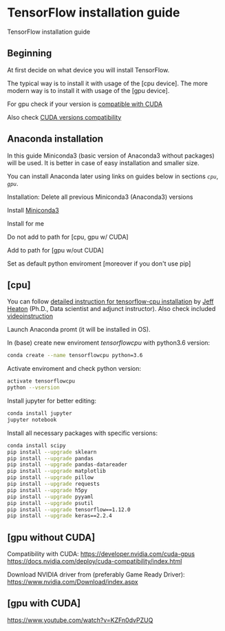 # TensorFlow installation guide

TensorFlow installation guide

## Beginning

At first decide on what device you will install TensorFlow.

The typical way is to install it with usage of the [cpu device].
The more modern way is to install it with usage of the [gpu device].

For gpu check if your version is [compatible with CUDA](https://developer.nvidia.com/cuda-gpus)

Also check [CUDA versions compatibility](https://docs.nvidia.com/deploy/cuda-compatibility/index.html)

## Anaconda installation

In this guide Miniconda3 (basic version of Anaconda3 without packages) will be used.
It is better in case of easy installation and smaller size.

You can install Anaconda later using links on guides below in sections *`cpu`*, *`gpu`*.

Installation:
Delete all previous Miniconda3 (Anaconda3) versions

Install [Miniconda3](https://docs.conda.io/en/latest/miniconda.html)

Install for me

Do not add to path for [cpu, gpu w/ CUDA]

Add to path for [gpu w/out CUDA]

Set as default python enviroment [moreover if you don't use pip]

## [cpu]

You can follow [detailed instruction for tensorflow-cpu installation](https://github.com/jeffheaton/t81_558_deep_learning/blob/master/t81_558_class01_intro_python.ipynb)
by [Jeff Heaton](https://sites.wustl.edu/jeffheaton/) (Ph.D., Data scientist and adjunct instructor).
Also check included [videoinstruction](https://www.youtube.com/watch?v=59duINoc8GM)

Launch Anaconda promt (it will be installed in OS).

In (base) create new enviroment _tensorflowcpu_ with python3.6 version:
```bash
conda create --name tensorflowcpu python=3.6
```

Activate enviroment and check python version:
```bash
activate tensorflowcpu 
python --vsersion 
```

Install jupyter for better editing:
```bash
conda install jupyter
jupyter notebook
```

Install all necessary packages with specific versions:
```bash
conda install scipy
pip install --upgrade sklearn
pip install --upgrade pandas
pip install --upgrade pandas-datareader
pip install --upgrade matplotlib
pip install --upgrade pillow
pip install --upgrade requests
pip install --upgrade h5py
pip install --upgrade pyyaml
pip install --upgrade psutil
pip install --upgrade tensorflow==1.12.0
pip install --upgrade keras==2.2.4
```

## [gpu without CUDA]

Compatibility with CUDA:
https://developer.nvidia.com/cuda-gpus
https://docs.nvidia.com/deploy/cuda-compatibility/index.html

Download NVIDIA driver from (preferably Game Ready Driver):
https://www.nvidia.com/Download/index.aspx


## [gpu with CUDA]

https://www.youtube.com/watch?v=KZFn0dvPZUQ
